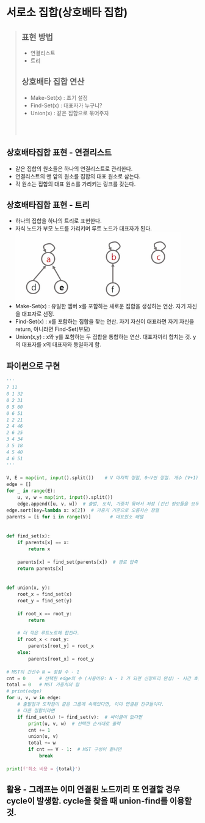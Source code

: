 # 서로소 집합(상호배타 집합)
> ## 표현 방법
> - 연결리스트
> - 트리
>
> ## 상호배타 집합 연산
> - Make-Set(x) : 초기 설정
> - Find-Set(x) : 대표자가 누구니?
> - Union(x)    : 같은 집합으로 묶어주자
> <br>
> <br>

## 상호배타집합 표현 - 연결리스트
- 같은 집합의 원소들은 하나의 연결리스트로 관리한다.
- 연결리스트의 맨 앞의 원소를 집합의 대표 원소로 삼는다.
- 각 원소는 집합의 대표 원소를 가리키는 링크를 갖는다.

## 상호배타집합 표현 - 트리
- 하나의 집합을 하나의 트리로 표현한다.
- 자식 노드가 부모 노드를 가리키며 루트 노드가 대표자가 된다.
![상호배타집합 표현 트리 대체이미지](./image/Union-Find-1.PNG)
- Make-Set(x) : 유일한 멤버 x를 포함하는 새로운 집합을 생성하는 연산. 자기 자신을 대표자로 선정.
- Find-Set(x) : x를 포함하는 집합을 찾는 연산. 자기 자신이 대표라면 자기 자신을 return, 아니라면 Find-Set(부모)
- Union(x,y) : x와 y를 포함하는 두 집합을 통합하는 연산. 대표자끼리 합치는 것. y의 대표자를 x의 대표자와 동일하게 함.


## 파이썬으로 구현
```py
'''
7 11
0 1 32
0 2 31
0 5 60
0 6 51
1 2 21
2 4 46
2 6 25
3 4 34
3 5 18
4 5 40
4 6 51
'''

V, E = map(int, input().split())    # V 마지막 정점, 0~V번 정점. 개수 (V+1)개
edge = []
for _ in range(E):
    u, v, w = map(int, input().split())
    edge.append([u, v, w])  # 출발, 도착, 가중치 묶어서 저장 (간선 정보들을 모두 저장)
edge.sort(key=lambda x: x[2])  # 가중치 기준으로 오름차순 정렬
parents = [i for i in range(V)]       # 대표원소 배열


def find_set(x):
    if parents[x] == x:
        return x

    parents[x] = find_set(parents[x])  # 경로 압축
    return parents[x]


def union(x, y):
    root_x = find_set(x)
    root_y = find_set(y)

    if root_x == root_y:
        return

    # 더 작은 루트노트에 합친다.
    if root_x < root_y:
        parents[root_y] = root_x
    else:
        parents[root_x] = root_y

# MST의 간선수 N = 정점 수 - 1
cnt = 0     # 선택한 edge의 수 (사용이유: N - 1 가 되면 신장트리 완성) - 시간 효율을 위해 사용
total = 0   # MST 가중치의 합
# print(edge)
for u, v, w in edge:
    # 출발점과 도착점이 같은 그룹에 속해있다면, 이미 연결된 친구들이다.
    # 다른 집합이라면
    if find_set(u) != find_set(v):  # 싸이클이 없다면
        print(u, v, w)  # 선택한 순서대로 출력
        cnt += 1
        union(u, v)
        total += w
        if cnt == V - 1:  # MST 구성이 끝나면
            break

print(f'최소 비용 = {total}')


```

## 활용 - 그래프는 이미 연결된 노드끼리 또 연결할 경우 cycle이 발생함. **cycle을 찾을 때 union-find를 이용할 것.**